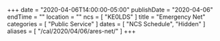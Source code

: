 +++
date = "2020-04-06T14:00:00-05:00"
publishDate = "2020-04-06"
endTime = ""
location = ""
ncs = [ "KE0LDS" ]
title = "Emergency Net"
categories = [ "Public Service" ]
dates = [ "NCS Schedule", "Hidden" ]
aliases = [ "/cal/2020/04/06/ares-net/" ]
+++

